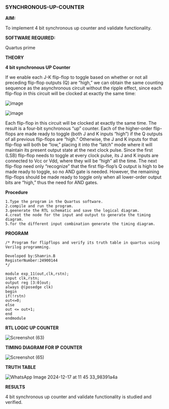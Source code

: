 ### SYNCHRONOUS-UP-COUNTER

**AIM:**

To implement 4 bit synchronous up counter and validate functionality.

**SOFTWARE REQUIRED:**

Quartus prime

**THEORY**

**4 bit synchronous UP Counter**

If we enable each J-K flip-flop to toggle based on whether or not all preceding flip-flop outputs (Q) are “high,” we can obtain the same counting sequence as the asynchronous circuit without the ripple effect, since each flip-flop in this circuit will be clocked at exactly the same time:

![image](https://github.com/naavaneetha/SYNCHRONOUS-UP-COUNTER/assets/154305477/d5db3fa0-e413-404c-b80e-b2f39d82e7e8)


![image](https://github.com/naavaneetha/SYNCHRONOUS-UP-COUNTER/assets/154305477/52cb61eb-d04b-442d-810c-31185a68410b)

Each flip-flop in this circuit will be clocked at exactly the same time.
The result is a four-bit synchronous “up” counter. Each of the higher-order flip-flops are made ready to toggle (both J and K inputs “high”) if the Q outputs of all previous flip-flops are “high.”
Otherwise, the J and K inputs for that flip-flop will both be “low,” placing it into the “latch” mode where it will maintain its present output state at the next clock pulse.
Since the first (LSB) flip-flop needs to toggle at every clock pulse, its J and K inputs are connected to Vcc or Vdd, where they will be “high” all the time.
The next flip-flop need only “recognize” that the first flip-flop’s Q output is high to be made ready to toggle, so no AND gate is needed.
However, the remaining flip-flops should be made ready to toggle only when all lower-order output bits are “high,” thus the need for AND gates.

**Procedure**
```
1.Type the program in the Quartus software.
2.compile and run the program.
3.geenerate the RTL schematic and save the logical diagram.
4.creat the node for the input and output to generate the timing diagram.
5.for the different input combination generate the timing diagram.
```

**PROGRAM**
```
/* Program for flipflops and verify its truth table in quartus using Verilog programming. 

Developed by:Shamrin.B
RegisterNumber:24900144
*/
```
```
module exp_11(out,clk,rstn);
input clk,rstn;
output reg [3:0]out;
always @(posedge clk)
begin 
if(!rstn)
out<=0;
else 
out <= out+1;
end 
endmodule
```
**RTL LOGIC UP COUNTER**

![Screenshot (63)](https://github.com/user-attachments/assets/515ae72b-86d6-4160-b1d4-c5611a143118)


**TIMING DIAGRAM FOR IP COUNTER**

![Screenshot (65)](https://github.com/user-attachments/assets/9d5dc93e-bad1-41a0-bea4-85d7394a65d7)


**TRUTH TABLE**

![WhatsApp Image 2024-12-17 at 11 45 33_98391a4a](https://github.com/user-attachments/assets/33b1fe8e-9ac8-4854-b9c4-cd23708c051b)


**RESULTS**

4 bit synchronous up counter and validate functionality is studied and verified.
